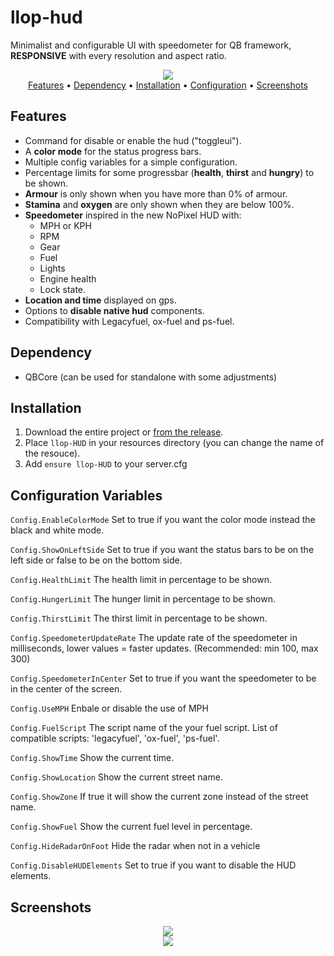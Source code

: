 # llop-hud

Minimalist and configurable UI with speedometer for QB framework, **RESPONSIVE** with every resolution and aspect ratio.

<p align="center">
  <img src="https://i.gyazo.com/f287e28d5049047a77ed7341e07c2105.jpg"/><br>
  <a href="#features">Features</a> •
  <a href="#dependency">Dependency</a> •
  <a href="#installation">Installation</a> •
  <a href="#configuration-variables">Configuration</a> •
  <a href="#screenshots">Screenshots</a>
</p>

## Features

 - Command for disable or enable the hud ("toggleui").
 - A **color mode** for the status progress bars. 
 - Multiple config variables for a simple configuration.
 - Percentage limits for some progressbar (**health**, **thirst** and **hungry**) to be shown.
 - **Armour** is only shown when you have more than 0% of armour.
 - **Stamina** and **oxygen** are only shown when they are below 100%.
 - **Speedometer** inspired in the new NoPixel HUD with:
     - MPH or KPH
     - RPM
     - Gear
     - Fuel
     - Lights
     - Engine health
     - Lock state.
 - **Location and time** displayed on gps.
 - Options to **disable native hud** components.
 - Compatibility with Legacyfuel, ox-fuel and ps-fuel.

## Dependency

 - QBCore (can be used for standalone with some adjustments)

## Installation

1.  Download the entire project or [from the release](https://github.com/Llop-Estepari/llop-HUD/releases/tag/v1.0.0).
2.  Place `llop-HUD` in your resources directory (you can change the name of the resouce).
3.  Add `ensure llop-HUD` to your server.cfg

## Configuration Variables

`Config.EnableColorMode` Set to true if you want the color mode instead the black and white mode.

`Config.ShowOnLeftSide`  Set to true if you want the status bars to be on the left side or false to be on the bottom side.

`Config.HealthLimit` The health limit in percentage to be shown.

`Config.HungerLimit` The hunger limit in percentage to be shown.

`Config.ThirstLimit` The thirst limit in percentage to be shown.

`Config.SpeedometerUpdateRate` The update rate of the speedometer in milliseconds, lower values = faster updates. (Recommended: min 100, max 300)

`Config.SpeedometerInCenter` Set to true if you want the speedometer to be in the center of the screen.

`Config.UseMPH` Enbale or disable the use of MPH

`Config.FuelScript` The script name of the your fuel script. List of compatible scripts: 'legacyfuel', 'ox-fuel', 'ps-fuel'.

`Config.ShowTime` Show the current time.

`Config.ShowLocation` Show the current street name.

`Config.ShowZone` If true it will show the current zone instead of the street name.

`Config.ShowFuel` Show the current fuel level in percentage.

`Config.HideRadarOnFoot` Hide the radar when not in a vehicle

`Config.DisableHUDElements` Set to true if you want to disable the HUD elements.

## Screenshots

<p align="center">
  <img src="https://i.gyazo.com/c26c259cf7b145df6bb5f648e869bfaf.jpg"/><br>
  <img src="https://i.gyazo.com/6f738eaf47bfc1c5bf86578b52bf3c40.png"/><br>
</p>
